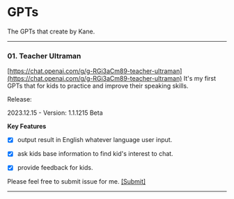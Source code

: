 # GPTs
The GPTs that create by Kane.

---
### 01. Teacher Ultraman

[https://chat.openai.com/g/g-RGi3aCm89-teacher-ultraman](https://chat.openai.com/g/g-RGi3aCm89-teacher-ultraman)
It's my first GPTs that for kids to practice and improve their speaking skills.

Release:

2023.12.15 - Version: 1.1.1215 Beta


**Key Features**
- [x] output result in English whatever language user input.
- [x] ask kids base information to find kid's interest to chat.
- [x] provide feedback for kids. 


Please feel free to submit issue for me. [[Submit]](https://github.com/szkane/GPTs/issues)

---